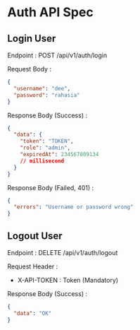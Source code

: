 # Auth API Spec

## Login User

Endpoint : POST /api/v1/auth/login

Request Body :

```json
{
  "username": "dee",
  "password": "rahasia"
}
```

Response Body (Success) :

```json
{
  "data": {
    "token": "TOKEN",
    "role": "admin",
    "expiredAt": 234567809134
    // millisecond
  }
}
```

Response Body (Failed, 401) :

```json
{
  "errors": "Username or password wrong"
}
```

## Logout User

Endpoint : DELETE /api/v1/auth/logout

Request Header :

- X-API-TOKEN : Token (Mandatory)

Response Body (Success) :

```json
{
  "data": "OK"
}
```
